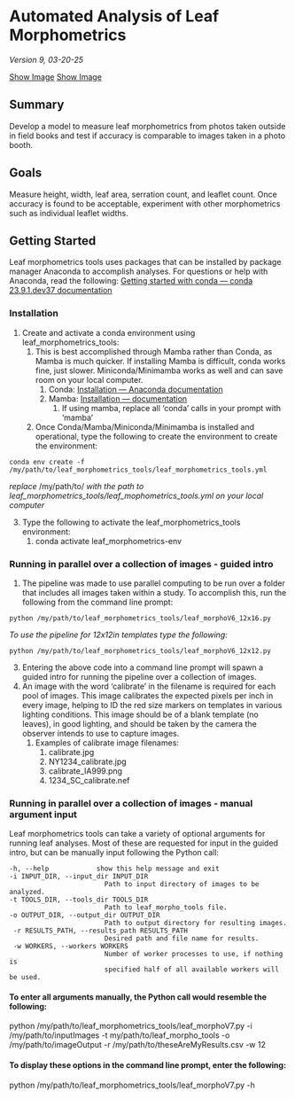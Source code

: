 # Automated Analysis of Leaf Morphometrics
*Version 9, 03-20-25*

[Show Image](https://opensource.org/licenses/MIT)
[Show Image](https://opensource.org/licenses/MIT)

## Summary
Develop a model to measure leaf morphometrics from photos taken outside in field books and test if accuracy is comparable to images taken in a photo booth.
## Goals
Measure height, width, leaf area, serration count, and leaflet count. Once accuracy is found to be acceptable, experiment with other morphometrics such as individual leaflet widths. 
## Getting Started
Leaf morphometrics tools uses packages that can be installed by package manager Anaconda to accomplish analyses. For questions or help with Anaconda, read the following:
[Getting started with conda — conda 23.9.1.dev37 documentation](https://conda.io/projects/conda/en/latest/user-guide/getting-started.html)
### Installation
1. Create and activate a conda environment using leaf_morphometrics_tools: 
   1. This is best accomplished through Mamba rather than Conda, as Mamba is much quicker. If installing Mamba is difficult, conda works fine, just slower. Miniconda/Minimamba works as well and can save room on your local computer.
      1. Conda: [Installation — Anaconda documentation](https://docs.anaconda.com/free/anaconda/install/index.html)
      2. Mamba: [Installation — documentation](https://mamba.readthedocs.io/en/latest/installation.html)
         1. If using mamba, replace all ‘conda’ calls in your prompt with ‘mamba’
   2. Once Conda/Mamba/Miniconda/Minimamba is installed and operational, type the following to create the environment to create the environment:
   
```
conda env create -f /my/path/to/leaf_morphometrics_tools/leaf_morphometrics_tools.yml
```
*replace* /my/path/to/ *with the path to leaf_morphometrics_tools/leaf_mophometrics_tools.yml on your local computer*

3. Type the following to activate the leaf_morphometrics_tools environment:
   1. conda activate leaf_morphometrics-env
### Running in parallel over a collection of images - guided intro
1. The pipeline was made to use parallel computing to be run over a folder that includes all images taken within a study. To accomplish this, run the following from the command line prompt:

```
python /my/path/to/leaf_morphometrics_tools/leaf_morphoV6_12x16.py
```

*To use the pipeline for 12x12in templates type the following:*

```
python /my/path/to/leaf_morphometrics_tools/leaf_morphoV6_12x12.py
```

3. Entering the above code into a command line prompt will spawn a guided intro for running the pipeline over a collection of images.
4. An image with the word ‘calibrate’ in the filename is required for each pool of images. This image calibrates the expected pixels per inch in every image, helping to ID the red size markers on templates in various lighting conditions. This image should be of a blank template (no leaves), in good lighting, and should be taken by the camera the observer intends to use to capture images. 
   1. Examples of calibrate image filenames:
      1. calibrate.jpg
      2. NY1234_calibrate.jpg
      3. calibrate_IA999.png
      4. 1234_SC_calibrate.nef
### Running in parallel over a collection of images - manual argument input
Leaf morphometrics tools can take a variety of optional arguments for running leaf analyses. Most of these are requested for input in the guided intro, but can be manually input following the Python call:
```
-h, --help            show this help message and exit
-i INPUT_DIR, --input_dir INPUT_DIR
                        Path to input directory of images to be analyzed.
-t TOOLS_DIR, --tools_dir TOOLS_DIR
                        Path to leaf_morpho_tools file.
-o OUTPUT_DIR, --output_dir OUTPUT_DIR
                        Path to output directory for resulting images.
 -r RESULTS_PATH, --results_path RESULTS_PATH
                        Desired path and file name for results.
 -w WORKERS, --workers WORKERS
                        Number of worker processes to use, if nothing is
                        specified half of all available workers will be used.
```
#### To enter all arguments manually, the Python call would resemble the following:
python /my/path/to/leaf_morphometrics_tools/leaf_morphoV7.py -i /my/path/to/inputImages -t my/path/to/leaf_morpho_tools -o /my/path/to/imageOutput -r /my/path/to/theseAreMyResults.csv -w 12
#### To display these options in the command line prompt, enter the following:
python /my/path/to/leaf_morphometrics_tools/leaf_morphoV7.py -h


